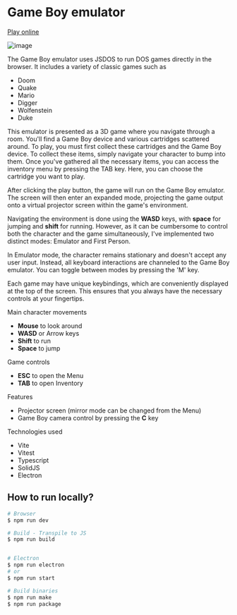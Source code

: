 # Game Boy emulator

[Play online](https://n1md7.github.io/game-boy/)

![image](https://github.com/n1md7/game-boy/assets/6734058/7cf00b96-e876-45b0-b063-642a64197477)

The Game Boy emulator uses JSDOS to run DOS games directly in the browser.
It includes a variety of classic games such as

- Doom
- Quake
- Mario
- Digger
- Wolfenstein
- Duke

This emulator is presented as a 3D game where you navigate through a room.
You'll find a Game Boy device and various cartridges scattered around.
To play, you must first collect these cartridges and the Game Boy device.
To collect these items, simply navigate your character to bump into them.
Once you've gathered all the necessary items, you can access the inventory
menu by pressing the TAB key. Here, you can choose the cartridge you want to play.

After clicking the play button, the game will run on the Game Boy emulator.
The screen will then enter an expanded mode, projecting the game output onto
a virtual projector screen within the game's environment.

Navigating the environment is done using the **WASD** keys, with **space** for jumping and **shift** for running.
However, as it can be cumbersome to control both the character and the game simultaneously,
I've implemented two distinct modes: Emulator and First Person.

In Emulator mode, the character remains stationary and doesn't accept any user input.
Instead, all keyboard interactions are channeled to the Game Boy emulator.
You can toggle between modes by pressing the 'M' key.

Each game may have unique keybindings, which are conveniently displayed at the top of the screen.
This ensures that you always have the necessary controls at your fingertips.

Main character movements

- **Mouse** to look around
- **WASD** or Arrow keys
- **Shift** to run
- **Space** to jump

Game controls

- **ESC** to open the Menu
- **TAB** to open Inventory

Features

- Projector screen (mirror mode can be changed from the Menu)
- Game Boy camera control by pressing the **C** key

Technologies used

- Vite
- Vitest
- Typescript
- SolidJS
- Electron

## How to run locally?

```bash
# Browser
$ npm run dev

# Build - Transpile to JS
$ npm run build


# Electron
$ npm run electron
# or
$ npm run start

# Build binaries
$ npm run make
$ npm run package
```
